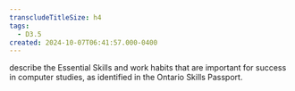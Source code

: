 ```yaml
---
transcludeTitleSize: h4
tags:
  - D3.5
created: 2024-10-07T06:41:57.000-0400
---
```

describe the Essential Skills and work habits that are important for success in computer studies, as identified in the Ontario Skills Passport.